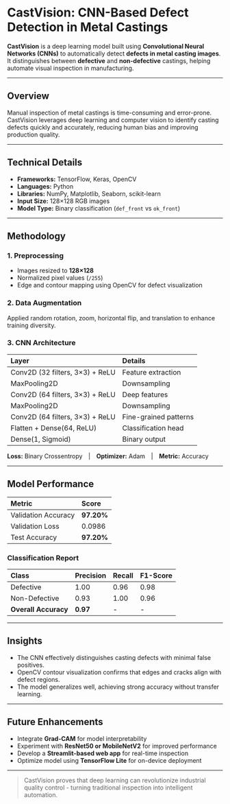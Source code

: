 # CastVision: CNN-Based Defect Detection in Metal Castings

**CastVision** is a deep learning model built using **Convolutional Neural Networks (CNNs)** to automatically detect **defects in metal casting images**.  
It distinguishes between **defective** and **non-defective** castings, helping automate visual inspection in manufacturing.

---

## Overview

Manual inspection of metal castings is time-consuming and error-prone. CastVision leverages deep learning and computer vision to identify casting defects quickly and accurately, reducing human bias and improving production quality.

---

## Technical Details

- **Frameworks:** TensorFlow, Keras, OpenCV  
- **Languages:** Python  
- **Libraries:** NumPy, Matplotlib, Seaborn, scikit-learn  
- **Input Size:** 128×128 RGB images  
- **Model Type:** Binary classification (`def_front` vs `ok_front`)  

---

## Methodology

### 1. Preprocessing
- Images resized to **128×128**
- Normalized pixel values (`/255`)
- Edge and contour mapping using OpenCV for defect visualization

### 2. Data Augmentation
Applied random rotation, zoom, horizontal flip, and translation to enhance training diversity.

### 3. CNN Architecture

| Layer | Details |
|:------|:---------|
| Conv2D (32 filters, 3×3) + ReLU | Feature extraction |
| MaxPooling2D | Downsampling |
| Conv2D (64 filters, 3×3) + ReLU | Deep features |
| MaxPooling2D | Downsampling |
| Conv2D (64 filters, 3×3) + ReLU | Fine-grained patterns |
| Flatten + Dense(64, ReLU) | Classification head |
| Dense(1, Sigmoid) | Binary output |

**Loss:** Binary Crossentropy | **Optimizer:** Adam | **Metric:** Accuracy  

---

## Model Performance

| Metric | Score |
|:-------|:-------|
| Validation Accuracy | **97.20%** |
| Validation Loss | 0.0986 |
| Test Accuracy | **97.20%** |

### Classification Report
| Class | Precision | Recall | F1-Score |
|:------|:-----------|:--------|:----------|
| Defective | 1.00 | 0.96 | 0.98 |
| Non-Defective | 0.93 | 1.00 | 0.96 |
| **Overall Accuracy** | **0.97** | - | - |

---

## Insights

- The CNN effectively distinguishes casting defects with minimal false positives.  
- OpenCV contour visualization confirms that edges and cracks align with defect regions.  
- The model generalizes well, achieving strong accuracy without transfer learning.

---

## Future Enhancements

- Integrate **Grad-CAM** for model interpretability  
- Experiment with **ResNet50 or MobileNetV2** for improved performance  
- Develop a **Streamlit-based web app** for real-time inspection  
- Optimize model using **TensorFlow Lite** for on-device deployment  

---

> CastVision proves that deep learning can revolutionize industrial quality control - turning traditional inspection into intelligent automation.
